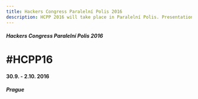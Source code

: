 ```yaml
---
title: Hackers Congress Paralelní Polis 2016
description: HCPP 2016 will take place in Paralelní Polis. Presentations will be held on the first floor (premises of Paper Hub transformed into a conference room) and on the second floor - our normal conference room called Institute of Cryptoanarchy. During the days of the Congress, Polis will be open from 9:00 AM until... some early morning hour.
---
```

<h5>Hackers Congress Paralelní Polis 2016</h5>

<h1>&#35HCPP16</h1>

<h4>30.9. - 2.10. 2016</h4>

<h5>Prague</h5>
